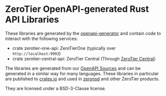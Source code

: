 # ZeroTier OpenAPI-generated Rust API Libraries

These libraries are generated by the [openapi-generator](https://github.com/OpenAPITools/openapi-generator) and contain code to interact with the following services:

- crate zerotier-one-api: ZeroTierOne (typically over `http://localhost:9993`)
- crate zerotier-central-api: ZeroTier Central (Through [ZeroTier Central](https://my.zerotier.com))

The libraries are generated from our [OpenAPI Sources](https://docs.zerotier.com) and can be generated in a similar way for many languages. These libraries in particular are published to [crates.io](https://crates.io) and used in [zeronsd](https://github.com/zerotier/zeronsd) and other ZeroTier products.

They are licensed under a BSD-3-Clause license.

